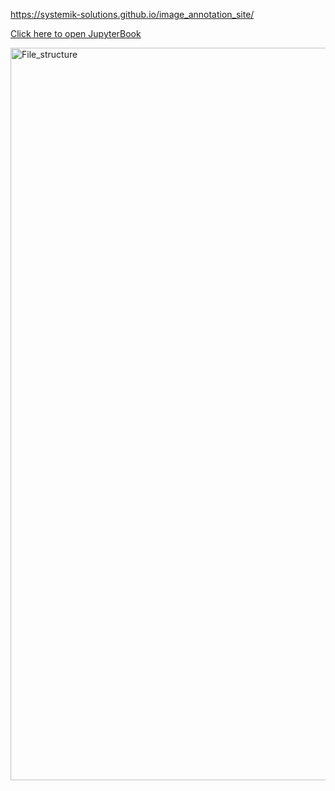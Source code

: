 https://systemik-solutions.github.io/image_annotation_site/

<a href="https://systemik-solutions.github.io/image_annotation_site/" target="_blank">Click here to open JupyterBook </a>


<img width="1172" alt="File_structure" src="https://github.com/Systemik-Solutions/sia_site/assets/51284623/5b89dec4-c7da-429e-ad1c-3ba65e718c7f">

